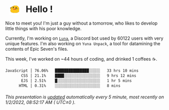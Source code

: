 <h1>   <img src="./spoink.gif" style="vertical-align:middle;" width="30px">   Hello ! </h1>

Nice to meet you! I'm just a guy without a tomorrow, who likes to develop little things with his poor knowledge.

Currently, I'm working on <a href='https://github.com/Asgarrrr/Luna'>`Luna`</a>, a Discord bot used by 60122 users with very unique features. I'm also working on `Yuna Unpack`, a tool for datamining the contents of Epic Seven's files.

This week, I've worked on ~44 hours of coding, and drinked 1 coffees ☕.

```
JavaScript │ 76.06%   ███████████████░░░░░   33 hrs 10 mins
       CSS │ 21.1%    ████░░░░░░░░░░░░░░░░   9 hrs 12 mins
       EJS │ 2.51%    █░░░░░░░░░░░░░░░░░░░   1 hr 5 mins
      HTML │ 0.31%    ░░░░░░░░░░░░░░░░░░░░   8 mins
```

###### This presentation is [updated](https://github.com/Asgarrrr) automatically every 5 minute, most recently on 1/2/2022, 08:52:17 AM ( UTC±0 ).
